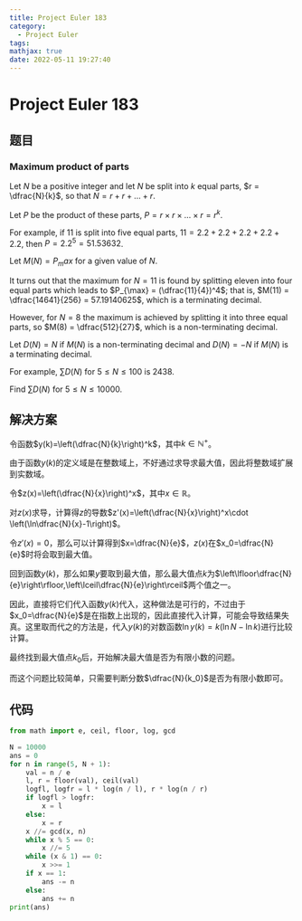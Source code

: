 ```yaml
---
title: Project Euler 183
category:
  - Project Euler
tags:
mathjax: true
date: 2022-05-11 19:27:40
---
```


<escape><!-- more --></escape>

# Project Euler 183

## 题目

### Maximum product of parts

Let $N$ be a positive integer and let $N$ be split into $k$ equal parts, $r = \dfrac{N}{k}$, so that $N = r + r + \dots + r$.

Let $P$ be the product of these parts, $P = r × r × \dots × r = r^k$.

For example, if $11$ is split into five equal parts, $11 = 2.2 + 2.2 + 2.2 + 2.2 + 2.2$, then $P = 2.2^5 = 51.53632$.

Let $M(N) = P_max$ for a given value of $N$.

It turns out that the maximum for $N = 11$ is found by splitting eleven into four equal parts which leads to $P_{\max} = (\dfrac{11}{4})^4$; that is, $M(11) = \dfrac{14641}{256} = 57.19140625$, which is a terminating decimal.

However, for $N = 8$ the maximum is achieved by splitting it into three equal parts, so $M(8) = \dfrac{512}{27}$, which is a non-terminating decimal.

Let $D(N) = N$ if $M(N)$ is a non-terminating decimal and $D(N) = -N$ if $M(N)$ is a terminating decimal.

For example, $\sum D(N)$ for $5 \le N \le 100$ is $2438$.

Find $\sum D(N)$ for $5 \le N \le 10000$.

## 解决方案

令函数$y(k)=\left(\dfrac{N}{k}\right)^k$，其中$k\in \mathbb{N^+}$。

由于函数$y(k)$的定义域是在整数域上，不好通过求导求最大值，因此将整数域扩展到实数域。

令$z(x)=\left(\dfrac{N}{x}\right)^x$，其中$x\in \mathbb{R}$。

对$z(x)$求导，计算得$z$的导数$z'(x)=\left(\dfrac{N}{x}\right)^x\cdot \left(\ln\dfrac{N}{x}-1\right)$。

令$z'(x)=0$，那么可以计算得到$x=\dfrac{N}{e}$，$z(x)$在$x_0=\dfrac{N}{e}$时将会取到最大值。

回到函数$y(k)$，那么如果$y$要取到最大值，那么最大值点$k$为$\left\lfloor\dfrac{N}{e}\right\rfloor,\left\lceil\dfrac{N}{e}\right\rceil$两个值之一。

因此，直接将它们代入函数$y(k)$代入，这种做法是可行的，不过由于$x_0=\dfrac{N}{e}$是在指数上出现的，因此直接代入计算，可能会导致结果失真。这里取而代之的方法是，代入$y(k)$的对数函数$\ln y(k)=k(\ln N-\ln k)$进行比较计算。

最终找到最大值点$k_0$后，开始解决最大值是否为有限小数的问题。

而这个问题比较简单，只需要判断分数$\dfrac{N}{k_0}$是否为有限小数即可。

## 代码

```py
from math import e, ceil, floor, log, gcd

N = 10000
ans = 0
for n in range(5, N + 1):
    val = n / e
    l, r = floor(val), ceil(val)
    logfl, logfr = l * log(n / l), r * log(n / r)
    if logfl > logfr:
        x = l
    else:
        x = r
    x //= gcd(x, n)
    while x % 5 == 0:
        x //= 5
    while (x & 1) == 0:
        x >>= 1
    if x == 1:
        ans -= n
    else:
        ans += n
print(ans)

```
